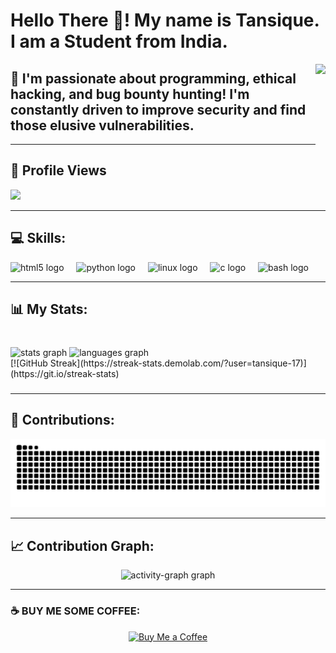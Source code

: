 <h1>Hello There 👋! My name is Tansique. I am a Student from India.</h1>
<img align="right" height="200" src="https://backiee.com/static/wallpapers/1920x1080/386745.jpg" />

<h2>🚀 I'm passionate about programming, ethical hacking, and bug bounty hunting! I'm constantly driven to improve security and find those elusive vulnerabilities.</h2>

---

<h2>👀 Profile Views</h2>
<div align="left">
  <img src="https://profile-counter.glitch.me/tansique-17/count.svg?" />
</div>

---

## 💻 Skills:

<div align="left">
  <img src="https://cdn.jsdelivr.net/gh/devicons/devicon/icons/html5/html5-original.svg" height="40" alt="html5 logo" />
  <img width="12" />
  <img src="https://cdn.jsdelivr.net/gh/devicons/devicon/icons/python/python-original.svg" height="40" alt="python logo" />
  <img width="12" />
  <img src="https://cdn.jsdelivr.net/gh/devicons/devicon/icons/linux/linux-original.svg" height="40" alt="linux logo" />
  <img width="12" />
  <img src="https://cdn.jsdelivr.net/gh/devicons/devicon/icons/c/c-original.svg" height="40" alt="c logo" />
  <img width="12" />
  <img src="https://cdn.jsdelivr.net/gh/devicons/devicon/icons/bash/bash-original.svg" height="40" alt="bash logo" />
</div>

---

## 📊 My Stats:

###

<br clear="both">

<div align="left">
  <img src="https://github-readme-stats.vercel.app/api?username=tansique-17&hide_title=false&hide_rank=true&show_icons=true&include_all_commits=true&count_private=true&disable_animations=true&theme=dracula&locale=en&hide_border=true&order=1&custom_title=My%20Github%20Stats:" height="225" alt="stats graph"  />
  <img src="https://github-readme-stats.vercel.app/api/top-langs?username=tansique-17&locale=en&hide_title=false&layout=compact&card_width=320&langs_count=5&theme=dracula&hide_border=true&order=2" height="150" alt="languages graph"  />
</div>
[![GitHub Streak](https://streak-stats.demolab.com/?user=tansique-17)](https://git.io/streak-stats)  

###


---

## 🐍 Contributions:

<div align="center">
  <img src="https://raw.githubusercontent.com/tansique-17/tansique-17/output/snake.svg" alt="Snake animation" />
</div>

---

## 📈 Contribution Graph:

<div align="center">
  <img src="https://github-readme-activity-graph.vercel.app/graph?username=tansique-17&area=false&hide_title=true&hide_border=false&theme=github-dark&radius=20" height="250" alt="activity-graph graph" />
</div>

---
### ☕ BUY ME SOME COFFEE:
<div align="center">
  <a href="https://buymeacoffee.com/tansique_17" target="_blank">
    <img src="https://camo.githubusercontent.com/9ab65d97242d6f3bc2b702d37f330f9528d679195e804afff00756a9158b8467/68747470733a2f2f617a3734333730322e766f2e6d7365636e642e6e65742f63646e2f6b6f6669332e706e673f763d30" height="100" alt="Buy Me a Coffee" />
  </a>
</div>
